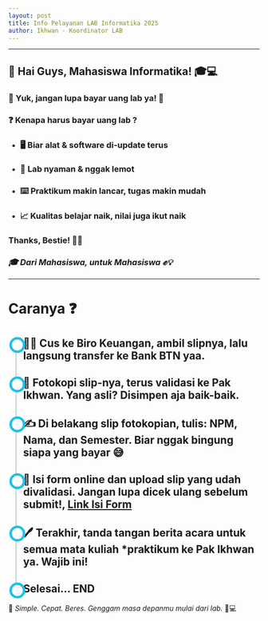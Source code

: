 ```yaml
---
layout: post
title: Info Pelayanan LAB Informatika 2025
author: Ikhwan - Koordinator LAB
---
```


<style>
  ul.timeline {
      list-style-type: none;
      position: relative;
  }
  ul.timeline:before {
      content: ' ';
      background: #d4d9df;
      display: inline-block;
      position: absolute;
      left: 14px;
      /* left: 30px; */
      width: 3px;
      height: 100%;
      z-index: 400;
  }
  ul.timeline > li {
      margin: 10px 1px;
      padding-left: 5px;
    /*  margin: 20px 0;
        padding-left: 20px; */
  }
  ul.timeline > li:before {
      content: ' ';
      /* background: white; */
      background: white;
      display: inline-block;
      position: absolute;
      border-radius: 50%;
      border: 5px solid #22c0e8;
      left: 2px;
      /* left: 20px; */
      width: 22px;
      height: 22px;
      z-index: 400;
  }
</style>
<hr>
<div class="container mt-5 mb-5">
	<div class="row">
		<div class="col-md-6 offset-md-3X">
			<!-- <h2>LAB Informatika UMMU</h2> -->
            <h2>👋 Hai Guys, Mahasiswa Informatika! 🎓💻</h2>
            <h3>📢 Yuk, jangan lupa <strong>bayar uang lab</strong> ya! 💸</h3>
            <h3>❓ <strong>Kenapa harus bayar uang lab ?</strong></h3>
            <ul>
                <li><h3>🖥️ Biar alat & software di-update terus</h3></li>
                <li><h3>🧰 Lab nyaman & nggak lemot</h3></li>
                <li><h3>⌨️ Praktikum makin lancar, tugas makin mudah</h3></li>
                <li><h3>📈 Kualitas belajar naik, nilai juga ikut naik</h3></li>
            </ul>
            <h3>Thanks, Bestie! 💙💯</h3>
            <h3><I>🎓 Dari Mahasiswa, untuk Mahasiswa ✊💡</I></h3>
            <hr>
    <!-- ********************************** -->
            <h1>Caranya ❓</h1>
			<ul class="timeline">
				<li>
					<h2> 🏃‍♂️ <B>Cus ke Biro Keuangan</B>, ambil slipnya, lalu langsung <B>transfer ke Bank BTN</B> yaa.</h2>
				</li>
                <li>
                    <h2> 📄 <B>Fotokopi slip-nya</B>, terus <B>validasi ke Pak Ikhwan</B>. Yang asli? Disimpen aja baik-baik.</h2>
                </li>
				<li>
					<h2> ✍️ Di belakang slip fotokopian, tulis: <B>NPM, Nama, dan Semester</B>. Biar nggak bingung siapa yang bayar 😅</h2>
				</li>     
                <li>
					<h2> 📲 <B>Isi form online</B> dan <B>upload slip yang udah divalidasi</B>. Jangan lupa dicek ulang sebelum submit!,  <a href="https://forms.gle/qVQQxYQQ3EYJS3xu8" target="_blank">Link Isi Form</a></h2>
				</li>
                <li>
					<h2> 🖊️ Terakhir, <B>tanda tangan berita acara</B> untuk semua mata kuliah *<b>praktikum</b> ke <B>Pak Ikhwan</B> ya. Wajib ini!</h2>
				</li>          
                <li><h2>Selesai...  END</h2></li>
			</ul>
		</div>
	</div>
</div>

🧠 *Simple. Cepat. Beres. Genggam masa depanmu mulai dari lab.* 💪💻